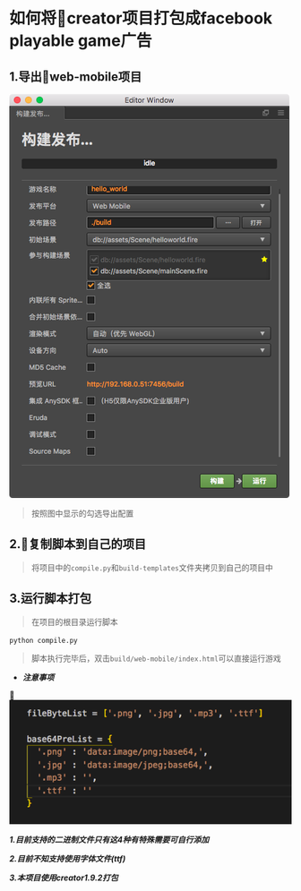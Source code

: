 # 如何将creator项目打包成facebook playable game广告

## 1.导出web-mobile项目

![Alt text](./readmeImage/image1.png)

> 按照图中显示的勾选导出配置

## 2.复制脚本到自己的项目

> 将项目中的`compile.py`和`build-templates`文件夹拷贝到自己的项目中

## 3.运行脚本打包

> 在项目的根目录运行脚本

`python compile.py`

> 脚本执行完毕后，双击`build/web-mobile/index.html`可以直接运行游戏

* ***注意事项***

![Alt text](./readmeImage/image2.png)

***1.目前支持的二进制文件只有这4种有特殊需要可自行添加***

***2.目前不知支持使用字体文件(ttf)***

***3.本项目使用creator1.9.2打包***
